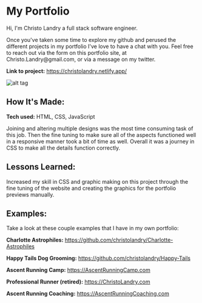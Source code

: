 # My Portfolio
<p>Hi, I'm Christo Landry a full stack software engineer.</p>
<p>Once you've taken some time to explore my github and perused the different projects in my portfolio I've love to have a chat with you.  Feel free to reach out via the form on this portfolio site, at Christo.Landry@gmail.com, or via a message on my twitter.</p>

**Link to project:** https://christolandry.netlify.app/

![alt tag](/assets/portfolio.gif)

## How It's Made:

**Tech used:** HTML, CSS, JavaScript

Joining and altering multiple designs was the most time consuming task of this job.  Then the fine tuning to make sure all of the aspects functioned well in a responsive manner took a bit of time as well.  Overall it was a journey in CSS to make all the details function correctly.

## Lessons Learned:

Increased my skill in CSS and graphic making on this project through the fine tuning of the website and creating the graphics for the portfolio previews manually.

## Examples:
Take a look at these couple examples that I have in my own portfolio:

**Charlotte Astrophiles:** https://github.com/christolandry/Charlotte-Astrophiles

**Happy Tails Dog Grooming:** https://github.com/christolandry/Happy-Tails

**Ascent Running Camp:** https://AscentRunningCamp.com

**Professional Runner (retired):** https://ChristoLandry.com

**Ascent Running Coaching:** https://AscentRunningCoaching.com

